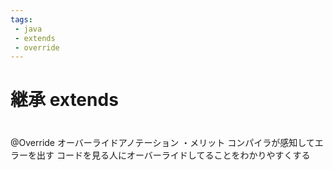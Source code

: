 ```yaml
---
tags:
 - java
 - extends
 - override
---
```

# 継承 extends

# 
@Override
オーバーライドアノテーション
・メリット
コンパイラが感知してエラーを出す
コードを見る人にオーバーライドしてることをわかりやすくする